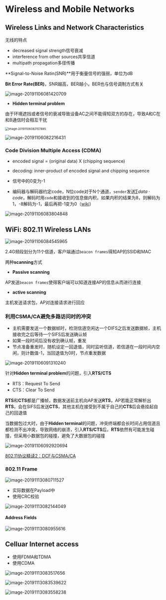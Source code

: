 # Wireless and Mobile Networks

##  Wireless Links and Network Characteristics

无线的特点

- decreased signal strength信号衰减
- interference from other sources共享信道
- multipath propagation多径传播

**Signal-to-Noise Ratin(SNR)**用于衡量信号的强弱，单位为dB

**Bit Error Rate(BER)**，SNR越高，BER越小，BER也与信号调制方式有关

![image-20191106081420709](ch7.assets/image-20191106081420709.png)

- **Hidden terminal problem**

由于环境遮挡或者信号的衰减导致设备AC之间不能得知双方的存在，导致A和C在和B通信时会相互干扰

<img src="ch7.assets/image-20191106082157885.png" alt="image-20191106082157885" style="zoom:67%;" />

![image-20191106082216431](ch7.assets/image-20191106082216431.png)

### Code Division Multiple Access (CDMA)  

- encoded signal = (original data) X (chipping sequence)
- decoding: inner-product of encoded signal and chipping sequence

- 信号中的0变为-1
- 编码器与解码器约定code，N位code对于N个通道，`sender`发送$\sum data\cdot code$，解码时用`code`和接收到的信息做内积，如果内积的结果为8，则解码为1，-8解码为-1，最后再把-1变为0（[wiki](https://zh.wikipedia.org/wiki/分碼多重進接)）

![image-20191106083804848](ch7.assets/image-20191106083804848.png)

## WiFi: 802.11 Wireless LANs

![image-20191106084545965](ch7.assets/image-20191106084545965.png)

2.4G频段划分为11个信道，客户端通过`beacon frames`得知AP的SSID和MAC

两种**scanning**方式

- **Passive scanning**

AP发送`beacon frames`使得客户端可以知道连接AP的信息从而进行连接

- **active scanning**

主机发送请求包，AP对连接请求进行回应



### 利用CSMA/CA避免多路访问时的冲突

- 主机需要发送一个数据帧时，检测信道空闲达一个DIFS之后发送数据帧，主机接收完之后等待一个SIFS后发送确认帧
- 如果一段时间后没有收到确认帧，重发
- 节点准备重发时，随机设定一回退值，同时监听信道，若信道在一段时间内空闲，则计数值-1，当回退值为0时，节点重发数据

![image-20191106091310240](ch7.assets/image-20191106091310240.png)

针对**Hidden terminal problem**的问题，引入**RTS/CTS**

- RTS：Request To Send
- CTS：Clear To Send

**RTS**和**CTS**都是广播帧，数据发送前主机向AP发送**RTS**，AP若能正常解析出**RTS**，会在SIFS后发送**CTS**，其他主机在接受到不属于自己的**CTS**后会悬挂起自己的回退值

当数据包过大时，由于**Hidden terminal**的问题，冲突终端都会长时间占用信道且都检测不出冲突，导致网络的崩溃，引入**RTS/CTS**后，**RTS**依然有可能发生碰撞，但采用小数据包的碰撞，避免了大数据包的碰撞

![image-20191106092920694](ch7.assets/image-20191106092920694.png)

[802.11协议精读2：DCF与CSMA/CA](https://zhuanlan.zhihu.com/p/20721272)

### 802.11 Frame

![image-20191113080711527](ch7.assets/image-20191113080711527.png)

- 实际数据在Payload中
- 使用CRC校验

![image-20191113082144049](ch7.assets/image-20191113082144049.png)

#### Address Fields

![image-20191113080955616](ch7.assets/image-20191113080955616.png)

## Celluar Internet access

- 使用FDMA和TDMA
- 使用CDMA

![image-20191113083517656](ch7.assets/image-20191113083517656.png)

![image-20191113083539622](ch7.assets/image-20191113083539622.png)

![image-20191113083558238](ch7.assets/image-20191113083558238.png)

